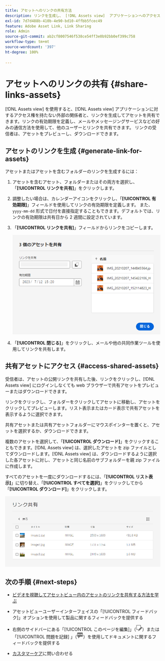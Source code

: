 ```yaml
---
title: アセットへのリンクの共有方法
description: リンクを生成し、 [!DNL Assets view]  アプリケーションへのアクセス権を持たない他のユーザーとアセットを共有します。
exl-id: 7d7d488b-410b-4e90-bd10-4ffbb5fcec49
feature: Adobe Asset Link, Link Sharing
role: Admin
source-git-commit: ab2cf8007546f538ce54ff3e0b92bb0ef399c758
workflow-type: tm+mt
source-wordcount: '397'
ht-degree: 100%

---
```


# アセットへのリンクの共有 {#share-links-assets}

[!DNL Assets view] を使用すると、[!DNL Assets view] アプリケーションに対するアクセス権を持たない外部の関係者と、リンクを生成してアセットを共有できます。リンクの有効期限を定義し、メールやメッセージングサービスなどの好みの通信方法を使用して、他のユーザーとリンクを共有できます。 リンクの受信者は、アセットをプレビューし、ダウンロードできます。

## アセットのリンクを生成 {#generate-link-for-assets}

アセットまたはアセットを含むフォルダーのリンクを生成するには：

1. アセットを含むアセット、フォルダーまたはその両方を選択し、「**[!UICONTROL リンクを共有]**」をクリックします。

1. 調整したい場合は、カレンダーアイコンをクリックし、「**[!UICONTROL 有効期限]**」フィールドを使用してリンクの有効期限を定義します。 また、`yyyy-mm-dd` 形式で日付を直接指定することもできます。デフォルトでは、リンクの有効期限は共有日から 2 週間に設定されています。

1. 「**[!UICONTROL リンクを共有]**」フィールドからリンクをコピーします。

   ![切り抜きと角度補正のオプション](assets/share-asset-link.png)

1. 「**[!UICONTROL 閉じる]**」をクリックし、メールや他の共同作業ツールを使用してリンクを共有します。

## 共有アセットにアクセス {#access-shared-assets}

受信者は、アセットの公開リンクを共有した後、リンクをクリックし、[!DNL Assets view] にログインしなくても web ブラウザーで共有アセットをプレビューまたはダウンロードできます。

リンクをクリックし、フォルダーをクリックしてアセットに移動し、アセットをクリックしてプレビューします。リスト表示またはカード表示で共有アセットを表示するように選択できます。

共有アセットまたは共有アセットフォルダーにマウスポインターを置くと、アセットを選択するか、ダウンロードできます。

複数のアセットを選択して、「**[!UICONTROL ダウンロード]**」をクリックすることもできます。[!DNL Assets view] は、選択したアセットを zip ファイルとしてダウンロードします。[!DNL Assets view] は、ダウンロードするように選択した各アセットに対し、アセットと同じ名前のサブフォルダーを親 zip ファイルに作成します。

すべてのアセットを一度にダウンロードするには、「**[!UICONTROL リスト表示]**」に切り替え、「**[!UICONTROL すべてを選択]**」をクリックしてから「**[!UICONTROL ダウンロード]**」をクリックします。

![共有アセットのプレビュー](assets/preview-shared-assets.png)

## 次の手順 {#next-steps}

* [ビデオを視聴してアセットビュー内のアセットのリンクを共有する方法を学ぶ](https://experienceleague.adobe.com/docs/experience-manager-learn/assets-essentials/basics/link-sharing.html?lang=ja)

* アセットビューユーザーインターフェイスの「[!UICONTROL フィードバック]」オプションを使用して製品に関するフィードバックを提供する

* 右側のサイドバーにある「[!UICONTROL このページを編集]」（![ページを編集](assets/do-not-localize/edit-page.png)）または「[!UICONTROL 問題を記録] 」（![GitHub イシューを作成](assets/do-not-localize/github-issue.png)）を使用してドキュメントに関するフィードバックを提供する

* [カスタマーケア](https://experienceleague.adobe.com/?support-solution=General&amp;lang=ja#support)に問い合わせる

